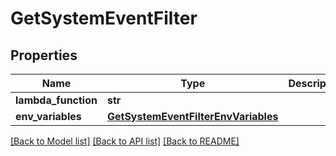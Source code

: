 # GetSystemEventFilter

## Properties
Name | Type | Description | Notes
------------ | ------------- | ------------- | -------------
**lambda_function** | **str** |  | [optional] 
**env_variables** | [**GetSystemEventFilterEnvVariables**](GetSystemEventFilterEnvVariables.md) |  | [optional] 

[[Back to Model list]](../README.md#documentation-for-models) [[Back to API list]](../README.md#documentation-for-api-endpoints) [[Back to README]](../README.md)

